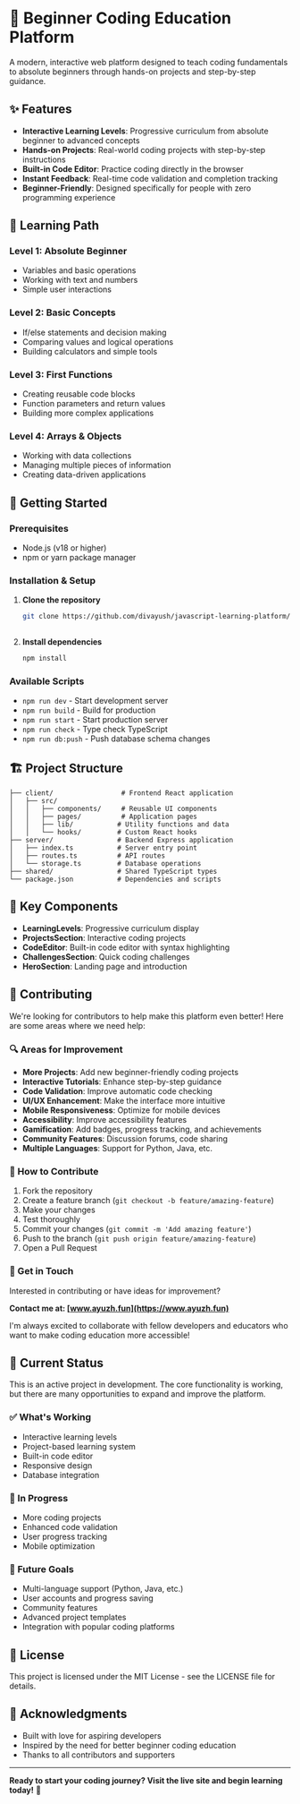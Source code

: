 # 🚀 Beginner Coding Education Platform

A modern, interactive web platform designed to teach coding fundamentals to absolute beginners through hands-on projects and step-by-step guidance.

## ✨ Features

- **Interactive Learning Levels**: Progressive curriculum from absolute beginner to advanced concepts
- **Hands-on Projects**: Real-world coding projects with step-by-step instructions
- **Built-in Code Editor**: Practice coding directly in the browser
- **Instant Feedback**: Real-time code validation and completion tracking
- **Beginner-Friendly**: Designed specifically for people with zero programming experience

## 🎯 Learning Path

### Level 1: Absolute Beginner
- Variables and basic operations
- Working with text and numbers
- Simple user interactions

### Level 2: Basic Concepts
- If/else statements and decision making
- Comparing values and logical operations
- Building calculators and simple tools

### Level 3: First Functions
- Creating reusable code blocks
- Function parameters and return values
- Building more complex applications

### Level 4: Arrays & Objects
- Working with data collections
- Managing multiple pieces of information
- Creating data-driven applications


## 🚀 Getting Started

### Prerequisites
- Node.js (v18 or higher)
- npm or yarn package manager

### Installation & Setup

1. **Clone the repository**
   ```bash
   git clone https://github.com/divayush/javascript-learning-platform/tree/main
  
2. **Install dependencies**
   ```bash
   npm install
   ```

### Available Scripts

- `npm run dev` - Start development server
- `npm run build` - Build for production
- `npm run start` - Start production server
- `npm run check` - Type check TypeScript
- `npm run db:push` - Push database schema changes

## 🏗️ Project Structure

```
├── client/                 # Frontend React application
│   ├── src/
│   │   ├── components/     # Reusable UI components
│   │   ├── pages/          # Application pages
│   │   ├── lib/           # Utility functions and data
│   │   └── hooks/         # Custom React hooks
├── server/                # Backend Express application
│   ├── index.ts           # Server entry point
│   ├── routes.ts          # API routes
│   └── storage.ts         # Database operations
├── shared/                # Shared TypeScript types
└── package.json           # Dependencies and scripts
```

## 🎨 Key Components

- **LearningLevels**: Progressive curriculum display
- **ProjectsSection**: Interactive coding projects
- **CodeEditor**: Built-in code editor with syntax highlighting
- **ChallengesSection**: Quick coding challenges
- **HeroSection**: Landing page and introduction

## 🤝 Contributing

We're looking for contributors to help make this platform even better! Here are some areas where we need help:

### 🔍 Areas for Improvement

- **More Projects**: Add new beginner-friendly coding projects
- **Interactive Tutorials**: Enhance step-by-step guidance
- **Code Validation**: Improve automatic code checking
- **UI/UX Enhancement**: Make the interface more intuitive
- **Mobile Responsiveness**: Optimize for mobile devices
- **Accessibility**: Improve accessibility features
- **Gamification**: Add badges, progress tracking, and achievements
- **Community Features**: Discussion forums, code sharing
- **Multiple Languages**: Support for Python, Java, etc.

### 🚀 How to Contribute

1. Fork the repository
2. Create a feature branch (`git checkout -b feature/amazing-feature`)
3. Make your changes
4. Test thoroughly
5. Commit your changes (`git commit -m 'Add amazing feature'`)
6. Push to the branch (`git push origin feature/amazing-feature`)
7. Open a Pull Request

### 💬 Get in Touch

Interested in contributing or have ideas for improvement? 

**Contact me at: [www.ayuzh.fun](https://www.ayuzh.fun)**

I'm always excited to collaborate with fellow developers and educators who want to make coding education more accessible!

## 📝 Current Status

This is an active project in development. The core functionality is working, but there are many opportunities to expand and improve the platform.

### ✅ What's Working
- Interactive learning levels
- Project-based learning system
- Built-in code editor
- Responsive design
- Database integration

### 🔄 In Progress
- More coding projects
- Enhanced code validation
- User progress tracking
- Mobile optimization

### 🎯 Future Goals
- Multi-language support (Python, Java, etc.)
- User accounts and progress saving
- Community features
- Advanced project templates
- Integration with popular coding platforms

## 📄 License

This project is licensed under the MIT License - see the LICENSE file for details.

## 🙏 Acknowledgments

- Built with love for aspiring developers
- Inspired by the need for better beginner coding education
- Thanks to all contributors and supporters

---

**Ready to start your coding journey? Visit the live site and begin learning today!** 🎉

